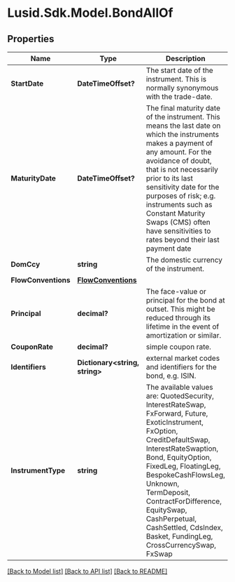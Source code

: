 
# Lusid.Sdk.Model.BondAllOf

## Properties

Name | Type | Description | Notes
------------ | ------------- | ------------- | -------------
**StartDate** | **DateTimeOffset?** | The start date of the instrument. This is normally synonymous with the trade-date. | 
**MaturityDate** | **DateTimeOffset?** | The final maturity date of the instrument. This means the last date on which the instruments makes a payment of any amount.              For the avoidance of doubt, that is not necessarily prior to its last sensitivity date for the purposes of risk; e.g. instruments such as              Constant Maturity Swaps (CMS) often have sensitivities to rates beyond their last payment date | 
**DomCcy** | **string** | The domestic currency of the instrument. | 
**FlowConventions** | [**FlowConventions**](FlowConventions.md) |  | 
**Principal** | **decimal?** | The face-value or principal for the bond at outset.              This might be reduced through its lifetime in the event of amortization or similar. | 
**CouponRate** | **decimal?** | simple coupon rate. | 
**Identifiers** | **Dictionary&lt;string, string&gt;** | external market codes and identifiers for the bond, e.g. ISIN. | [optional] 
**InstrumentType** | **string** | The available values are: QuotedSecurity, InterestRateSwap, FxForward, Future, ExoticInstrument, FxOption, CreditDefaultSwap, InterestRateSwaption, Bond, EquityOption, FixedLeg, FloatingLeg, BespokeCashFlowsLeg, Unknown, TermDeposit, ContractForDifference, EquitySwap, CashPerpetual, CashSettled, CdsIndex, Basket, FundingLeg, CrossCurrencySwap, FxSwap | 

[[Back to Model list]](../README.md#documentation-for-models)
[[Back to API list]](../README.md#documentation-for-api-endpoints)
[[Back to README]](../README.md)

